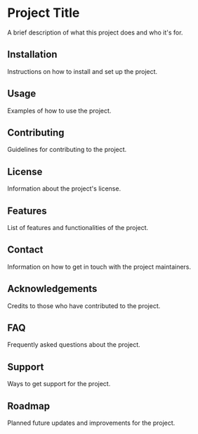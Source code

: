 # Project Title

A brief description of what this project does and who it's for.

## Installation

Instructions on how to install and set up the project.

## Usage

Examples of how to use the project.

## Contributing

Guidelines for contributing to the project.

## License

Information about the project's license.
## Features

List of features and functionalities of the project.

## Contact

Information on how to get in touch with the project maintainers.
## Acknowledgements

Credits to those who have contributed to the project.

## FAQ

Frequently asked questions about the project.

## Support

Ways to get support for the project.

## Roadmap

Planned future updates and improvements for the project.
